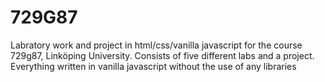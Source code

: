 # 729G87
Labratory work and project in html/css/vanilla javascript for the course 729g87, Linköping University. 
Consists of five different labs and a project. Everything written in vanilla javascript without the use of any libraries

